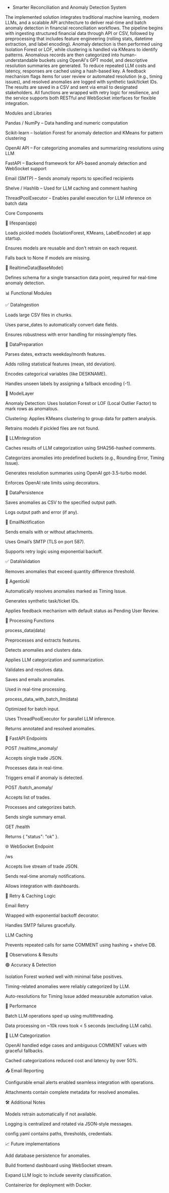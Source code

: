 - Smarter Reconciliation and Anomaly Detection System 

The implemented solution integrates traditional machine learning, modern LLMs, and a scalable API architecture to deliver real-time and batch anomaly detection in financial reconciliation workflows. The pipeline begins with ingesting structured financial data through API or CSV, followed by preprocessing that includes feature engineering (rolling stats, datetime extraction, and label encoding). Anomaly detection is then performed using Isolation Forest or LOF, while clustering is handled via KMeans to identify patterns. Anomalous records are then categorized into human-understandable buckets using OpenAI's GPT model, and descriptive resolution summaries are generated. To reduce repeated LLM costs and latency, responses are cached using a hash-based key. A feedback mechanism flags items for user review or automated resolution (e.g., timing issues), and resolved anomalies are logged with synthetic task/ticket IDs. The results are saved in a CSV and sent via email to designated stakeholders. All functions are wrapped with retry logic for resilience, and the service supports both RESTful and WebSocket interfaces for flexible integration.

Modules and Libraries

Pandas / NumPy – Data handling and numeric computation

Scikit-learn – Isolation Forest for anomaly detection and KMeans for pattern clustering

OpenAI API – For categorizing anomalies and summarizing resolutions using LLM

FastAPI – Backend framework for API-based anomaly detection and WebSocket support

Email (SMTP) – Sends anomaly reports to specified recipients

Shelve / Hashlib – Used for LLM caching and comment hashing

ThreadPoolExecutor – Enables parallel execution for LLM inference on batch data


Core Components

🔁 lifespan(app)

Loads pickled models (IsolationForest, KMeans, LabelEncoder) at app startup.

Ensures models are reusable and don't retrain on each request.

Falls back to None if models are missing.

📘 RealtimeData(BaseModel)

Defines schema for a single transaction data point, required for real-time anomaly detection.

📊 Functional Modules

✅ DataIngestion

Loads large CSV files in chunks.

Uses parse_dates to automatically convert date fields.

Ensures robustness with error handling for missing/empty files.

🧹 DataPreparation

Parses dates, extracts weekday/month features.

Adds rolling statistical features (mean, std deviation).

Encodes categorical variables (like DESKNAME).

Handles unseen labels by assigning a fallback encoding (-1).

🤖 ModelLayer

Anomaly Detection: Uses Isolation Forest or LOF (Local Outlier Factor) to mark rows as anomalous.

Clustering: Applies KMeans clustering to group data for pattern analysis.

Retrains models if pickled files are not found.

🧠 LLMIntegration

Caches results of LLM categorization using SHA256-hashed comments.

Categorizes anomalies into predefined buckets (e.g., Rounding Error, Timing Issue).

Generates resolution summaries using OpenAI gpt-3.5-turbo model.

Enforces OpenAI rate limits using decorators.

💾 DataPersistence

Saves anomalies as CSV to the specified output path.

Logs output path and error (if any).

📧 EmailNotification

Sends emails with or without attachments.

Uses Gmail’s SMTP (TLS on port 587).

Supports retry logic using exponential backoff.

✅ DataValidation

Removes anomalies that exceed quantity difference threshold.

🤖 AgenticAI

Automatically resolves anomalies marked as Timing Issue.

Generates synthetic task/ticket IDs.

Applies feedback mechanism with default status as Pending User Review.

🔄 Processing Functions

process_data(data)

Preprocesses and extracts features.

Detects anomalies and clusters data.

Applies LLM categorization and summarization.

Validates and resolves data.

Saves and emails anomalies.

Used in real-time processing.

process_data_with_batch_llm(data)

Optimized for batch input.

Uses ThreadPoolExecutor for parallel LLM inference.

Returns annotated and resolved anomalies.

🚀 FastAPI Endpoints

POST /realtime_anomaly/

Accepts single trade JSON.

Processes data in real-time.

Triggers email if anomaly is detected.

POST /batch_anomaly/

Accepts list of trades.

Processes and categorizes batch.

Sends single summary email.

GET /health

Returns { "status": "ok" }.

🌐 WebSocket Endpoint

/ws

Accepts live stream of trade JSON.

Sends real-time anomaly notifications.

Allows integration with dashboards.

🔁 Retry & Caching Logic

Email Retry

Wrapped with exponential backoff decorator.

Handles SMTP failures gracefully.

LLM Caching

Prevents repeated calls for same COMMENT using hashing + shelve DB.

🧪 Observations & Results

🟢 Accuracy & Detection

Isolation Forest worked well with minimal false positives.

Timing-related anomalies were reliably categorized by LLM.

Auto-resolutions for Timing Issue added measurable automation value.

🔁 Performance

Batch LLM operations sped up using multithreading.

Data processing on ~10k rows took < 5 seconds (excluding LLM calls).

💬 LLM Categorization

OpenAI handled edge cases and ambiguous COMMENT values with graceful fallbacks.

Cached categorizations reduced cost and latency by over 50%.

📤 Email Reporting

Configurable email alerts enabled seamless integration with operations.

Attachments contain complete metadata for resolved anomalies.

🛠️ Additional Notes

Models retrain automatically if not available.

Logging is centralized and rotated via JSON-style messages.

config.yaml contains paths, thresholds, credentials.

📈 Future implementations

Add database persistence for anomalies.

Build frontend dashboard using WebSocket stream.

Expand LLM logic to include severity classification.

Containerize for deployment with Docker.